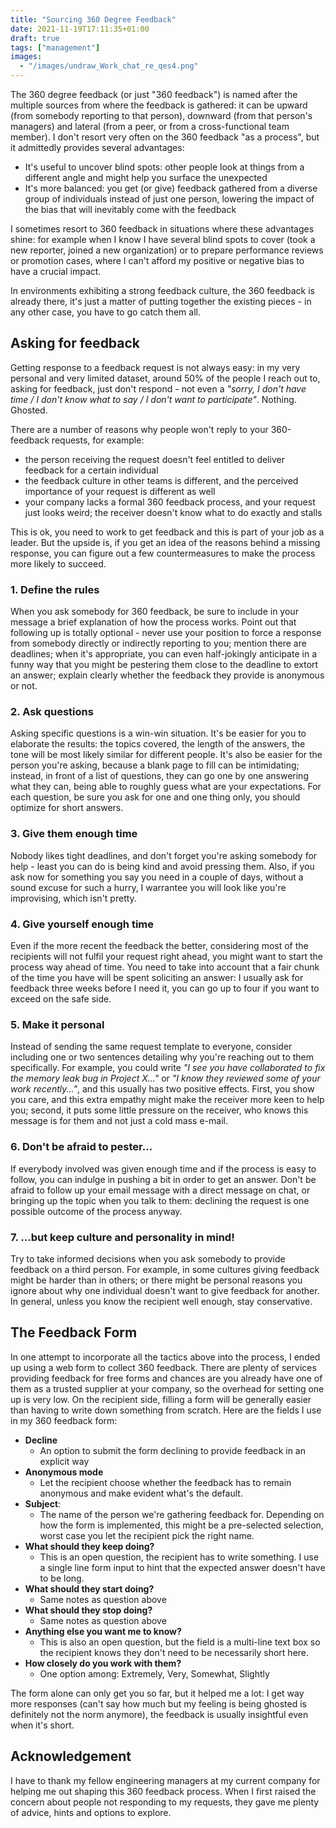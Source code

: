 ```yaml
---
title: "Sourcing 360 Degree Feedback"
date: 2021-11-19T17:11:35+01:00
draft: true
tags: ["management"]
images:
  - "/images/undraw_Work_chat_re_qes4.png"
---
```


The 360 degree feedback (or just "360 feedback") is named after the multiple sources from where the
feedback is gathered: it can be upward (from somebody reporting to that person), downward (from that
person's managers) and lateral (from a peer, or from a cross-functional team member). I don't resort
very often on the 360 feedback "as a process", but it admittedly provides several advantages:

- It's useful to uncover blind spots: other people look at things from a different angle and might
  help you surface the unexpected
- It's more balanced: you get (or give) feedback gathered from a diverse group of individuals instead
  of just one person, lowering the impact of the bias that will inevitably come with the feedback

I sometimes resort to 360 feedback in situations where these advantages shine: for example when
I know I have several blind spots to cover (took a new reporter, joined a new organization) or to
prepare performance reviews or promotion cases, where I can't afford my positive or negative bias to
have a crucial impact.

In environments exhibiting a strong feedback culture, the 360 feedback is already there, it's
just a matter of putting together the existing pieces - in any other case, you have to go catch them
all.

## Asking for feedback

Getting response to a feedback request is not always easy: in my very personal and very limited
dataset, around 50% of the people I reach out to, asking for feedback, just don't
respond - not even a _"sorry, I don't have time / I don't know what to say / I don't want to
participate"_. Nothing. Ghosted.

There are a number of reasons why people won't reply to your 360-feedback requests, for example:

- the person receiving the request doesn't feel entitled to deliver feedback for a certain individual
- the feedback culture in other teams is different, and the perceived importance of your request is
  different as well
- your company lacks a formal 360 feedback process, and your request just looks weird; the
  receiver doesn't know what to do exactly and stalls

This is ok, you need to work to get feedback and this is part of your job as a leader. But the upside
is, if you get an idea of the reasons behind a missing response, you can figure out a few
countermeasures to make the process more likely to succeed.

### 1. Define the rules

When you ask somebody for 360 feedback, be sure to include in your message a brief explanation
of how the process works. Point out that following up is totally optional - never use your position
to force a response from somebody directly or indirectly reporting to you; mention there are
deadlines; when it's appropriate, you can even half-jokingly anticipate in a funny way that you might
be pestering them close to the deadline to extort an answer; explain clearly whether the feedback
they provide is anonymous or not.

### 2. Ask questions

Asking specific questions is a win-win situation. It's be easier for you to elaborate the
results: the topics covered, the length of the answers, the tone will be most likely similar
for different people. It's also be easier for the person you're asking, because a blank page
to fill can be intimidating; instead, in front of a list of questions, they can go one by one
answering what they can, being able to roughly guess what are your expectations. For each
question, be sure you ask for one and one thing only, you should optimize for short answers.

### 3. Give them enough time

Nobody likes tight deadlines, and don't forget you're asking somebody for help - least you can do is
being kind and avoid pressing them. Also, if you ask now for something you say you need in a couple
of days, without a sound excuse for such a hurry, I warrantee you will look like you're improvising,
which isn't pretty.

### 4. Give yourself enough time

Even if the more recent the feedback the better, considering most of the recipients will not fulfil
your request right ahead, you might want to start the process way ahead of time. You need to take
into account that a fair chunk of the time you have will be spent soliciting an answer: I usually
ask for feedback three weeks before I need it, you can go up to four if you want to exceed on the
safe side.

### 5. Make it personal

Instead of sending the same request template to everyone, consider including one or two sentences
detailing why you're reaching out to them specifically. For example, you could write _"I see you have
collaborated to fix the memory leak bug in Project X..."_ or _"I know they reviewed some of your work
recently..."_, and this usually has two positive effects. First, you show you care, and this extra
empathy might make the receiver more keen to help you; second, it puts some little pressure on the
receiver, who knows this message is for them and not just a cold mass e-mail.

### 6. Don't be afraid to pester...

If everybody involved was given enough time and if the process is easy to follow, you can indulge
in pushing a bit in order to get an answer. Don't be afraid to follow up your email message with
a direct message on chat, or bringing up the topic when you talk to them: declining the request is
one possible outcome of the process anyway.

### 7. ...but keep culture and personality in mind!

Try to take informed decisions when you ask somebody to provide feedback on a third person. For
example, in some cultures giving feedback might be harder than in others; or there might be
personal reasons you ignore about why one individual doesn't want to give feedback for another.
In general, unless you know the recipient well enough, stay conservative.

## The Feedback Form

In one attempt to incorporate all the tactics above into the process, I ended up using a web form
to collect 360 feedback. There are plenty of services providing feedback for free forms and chances
are you already have one of them as a trusted supplier at your company, so the overhead for setting
one up is very low. On the recipient side, filling a form will be generally easier than having to
write down something from scratch. Here are the fields I use in my 360 feedback form:

- **Decline**
  - An option to submit the form declining to provide feedback in an explicit way
- **Anonymous mode**
  - Let the recipient choose whether the feedback has to remain anonymous and
    make evident what's the default.
- **Subject**:
  - The name of the person we're gathering feedback for. Depending on how the form is implemented,
    this might be a pre-selected selection, worst case you let the recipient pick the right name.
- **What should they keep doing?**
  - This is an open question, the recipient has to write something. I use a single line form input
    to hint that the expected answer doesn't have to be long.
- **What should they start doing?**
  - Same notes as question above
- **What should they stop doing?**
  - Same notes as question above
- **Anything else you want me to know?**
  - This is also an open question, but the field is a multi-line text box so the recipient knows
    they don't need to be necessarily short here.
- **How closely do you work with them?**
  - One option among: Extremely, Very, Somewhat, Slightly

The form alone can only get you so far, but it helped me a lot: I get way more responses (can't say
how much but my feeling is being ghosted is definitely not the norm anymore), the feedback is usually
insightful even when it's short.

## Acknowledgement

I have to thank my fellow engineering managers at my current company for helping me out shaping this
360 feedback process. When I first raised the concern about people not responding to my requests,
they gave me plenty of advice, hints and options to explore.
